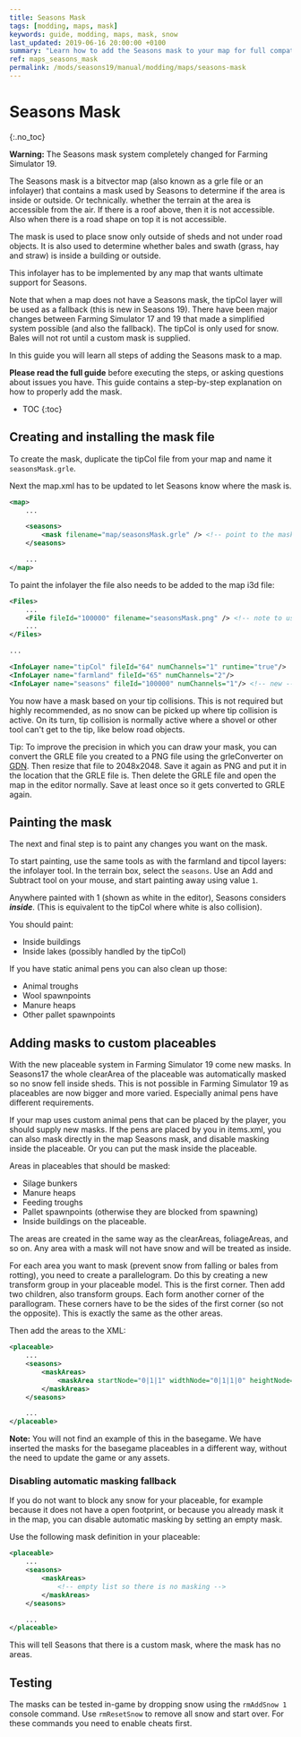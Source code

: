 ```yaml
---
title: Seasons Mask
tags: [modding, maps, mask]
keywords: guide, modding, maps, mask, snow
last_updated: 2019-06-16 20:00:00 +0100
summary: "Learn how to add the Seasons mask to your map for full compatibility"
ref: maps_seasons_mask
permalink: /mods/seasons19/manual/modding/maps/seasons-mask
---
```


# Seasons Mask
{:.no_toc}

<div class="alert alert-warning" role="alert">
    <strong>Warning:</strong> The Seasons mask system completely changed for Farming Simulator 19.
</div>

The Seasons mask is a bitvector map (also known as a grle file or an infolayer) that contains a mask used by Seasons to determine if the area is inside or outside. Or technically. whether the terrain at the area is accessible from the air. If there is a roof above, then it is not accessible. Also when there is a road shape on top it is not accessible.

The mask is used to place snow only outside of sheds and not under road objects. It is also used to determine whether bales and swath (grass, hay and straw) is inside a building or outside.

This infolayer has to be implemented by any map that wants ultimate support for Seasons.

Note that when a map does not have a Seasons mask, the tipCol layer will be used as a fallback (this is new in Seasons 19). There have been major changes between Farming Simulator 17 and 19 that made a simplified system possible (and also the fallback). The tipCol is only used for snow. Bales will not rot until a custom mask is supplied.

In this guide you will learn all steps of adding the Seasons mask to a map.

<div class="alert alert-info" role="alert">
  <strong>Please read the full guide</strong> before executing the steps, or asking questions about issues you have. This guide contains a step-by-step explanation on how to properly add the mask.
</div>

* TOC
{:toc}

## Creating and installing the mask file

To create the mask, duplicate the tipCol file from your map and name it `seasonsMask.grle`.

Next the map.xml has to be updated to let Seasons know where the mask is.

```xml
<map>
    ...

    <seasons>
        <mask filename="map/seasonsMask.grle" /> <!-- point to the mask file -->
    </seasons>

    ...
</map>
```

To paint the infolayer the file also needs to be added to the map i3d file:

```xml
<Files>
    ...
    <File fileId="100000" filename="seasonsMask.png" /> <!-- note to use .png here instead of .grle -->
    ...
</Files>

...

<InfoLayer name="tipCol" fileId="64" numChannels="1" runtime="true"/>
<InfoLayer name="farmland" fileId="65" numChannels="2"/>
<InfoLayer name="seasons" fileId="100000" numChannels="1"/> <!-- new -->
```

You now have a mask based on your tip collisions. This is not required but highly recommended, as no snow can be picked up where tip collision is active. On its turn, tip collision is normally active where a shovel or other tool can't get to the tip, like below road objects.

Tip: To improve the precision in which you can draw your mask, you can convert the GRLE file you created to a PNG file using the grleConverter on [GDN](https://gdn.giants-software.com). Then resize that file to 2048x2048. Save it again as PNG and put it in the location that the GRLE file is. Then delete the GRLE file and open the map in the editor normally. Save at least once so it gets converted to GRLE again.

## Painting the mask

The next and final step is to paint any changes you want on the mask.

To start painting, use the same tools as with the farmland and tipcol layers: the infolayer tool. In the terrain box, select the `seasons`. Use an Add and Subtract tool on your mouse, and start painting away using value `1`.

Anywhere painted with 1 (shown as white in the editor), Seasons considers ***inside***. (This is equivalent to the tipCol where white is also collision).

You should paint:
 - Inside buildings
 - Inside lakes (possibly handled by the tipCol)

If you have static animal pens you can also clean up those:
 - Animal troughs
 - Wool spawnpoints
 - Manure heaps
 - Other pallet spawnpoints

## Adding masks to custom placeables

With the new placeable system in Farming Simulator 19 come new masks. In Seasons17 the whole clearArea of the placeable was automatically masked so no snow fell inside sheds. This is not possible in Farming Simulator 19 as placeables are now bigger and more varied. Especially animal pens have different requirements.

If your map uses custom animal pens that can be placed by the player, you should supply new masks. If the pens are placed by you in items.xml, you can also mask directly in the map Seasons mask, and disable masking inside the placeable. Or you can put the mask inside the placeable.

Areas in placeables that should be masked:
 - Silage bunkers
 - Manure heaps
 - Feeding troughs
 - Pallet spawnpoints (otherwise they are blocked from spawning)
 - Inside buildings on the placeable.

The areas are created in the same way as the clearAreas, foliageAreas, and so on. Any area with a mask will not have snow and will be treated as inside.

For each area you want to mask (prevent snow from falling or bales from rotting), you need to create a parallelogram. Do this by creating a new transform group in your placeable model. This is the first corner. Then add two children, also transform groups. Each form another corner of the parallogram. These corners have to be the sides of the first corner (so not the opposite). This is exactly the same as the other areas.

Then add the areas to the XML:

```xml
<placeable>
    ...
    <seasons>
        <maskAreas>
            <maskArea startNode="0|1|1" widthNode="0|1|1|0" heightNode="0|1|1|1" />
        </maskAreas>
    </seasons>

    ...
</placeable>
````

<div class="alert alert-info" role="alert">
  <strong>Note:</strong> You will not find an example of this in the basegame. We have inserted the masks for the basegame placeables in a different way, without the need to update the game or any assets.
</div>

### Disabling automatic masking fallback

If you do not want to block any snow for your placeable, for example because it does not have a open footprint, or because you already mask it in the map, you can disable automatic masking by setting an empty mask.

Use the following mask definition in your placeable:

```xml
<placeable>
    ...
    <seasons>
        <maskAreas>
            <!-- empty list so there is no masking -->
        </maskAreas>
    </seasons>

    ...
</placeable>
````

This will tell Seasons that there is a custom mask, where the mask has no areas.

## Testing

The masks can be tested in-game by dropping snow using the `rmAddSnow 1` console command. Use `rmResetSnow` to remove all snow and start over. For these commands you need to enable cheats first.
